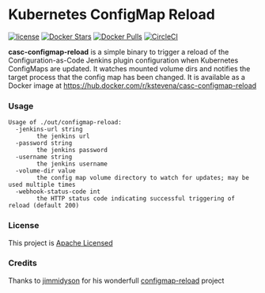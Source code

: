 # Kubernetes ConfigMap Reload

[![license](https://img.shields.io/github/license/kstevena/casc-configmap-reload.svg?maxAge=2592000)](https://github.com/kstevena/casc-configmap-reload)
[![Docker Stars](https://img.shields.io/docker/stars/kstevena/casc-configmap-reload.svg?maxAge=2592000)](https://hub.docker.com/r/kstevena/casc-configmap-reload/)
[![Docker Pulls](https://img.shields.io/docker/pulls/kstevena/casc-configmap-reload.svg?maxAge=2592000)](https://hub.docker.com/r/kstevena/casc-configmap-reload/)
[![CircleCI](https://img.shields.io/circleci/project/github/kstevena/casc-configmap-reload.svg?maxAge=2592000)](https://circleci.com/gh/kstevena/casc-configmap-reload)

**casc-configmap-reload** is a simple binary to trigger a reload of the Configuration-as-Code Jenkins plugin configuration when Kubernetes ConfigMaps are updated.
It watches mounted volume dirs and notifies the target process that the config map has been changed.
It is available as a Docker image at https://hub.docker.com/r/kstevena/casc-configmap-reload

### Usage

```
Usage of ./out/configmap-reload:
  -jenkins-url string
        the jenkins url
  -password string
        the jenkins password
  -username string
        the jenkins username
  -volume-dir value
        the config map volume directory to watch for updates; may be used multiple times
  -webhook-status-code int
        the HTTP status code indicating successful triggering of reload (default 200)
```

### License

This project is [Apache Licensed](LICENSE.txt)

### Credits

Thanks to [jimmidyson](https://github.com/jimmidyson) for his wonderfull [configmap-reload](https://github.com/jimmidyson/configmap-reload) project
